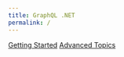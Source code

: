 ```yaml
---
title: GraphQL .NET
permalink: /
---
```


[Getting Started](/getting-started)
[Advanced Topics](/learn)
